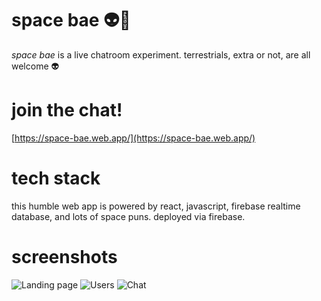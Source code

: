 # space bae 👽💋

*space bae* is a live chatroom experiment. terrestrials, extra or not, are all welcome 👽

# join the chat!

[https://space-bae.web.app/](https://space-bae.web.app/)

# tech stack

this humble web app is powered by react, javascript, firebase realtime database, and lots of space puns. deployed via firebase.

# screenshots

![Landing page](https://github.com/heysivani/spacebae/blob/staging/screenshots/landing.png)
![Users](https://github.com/heysivani/spacebae/blob/staging/screenshots/users.png)
![Chat](https://github.com/heysivani/spacebae/blob/staging/screenshots/chat.png)
